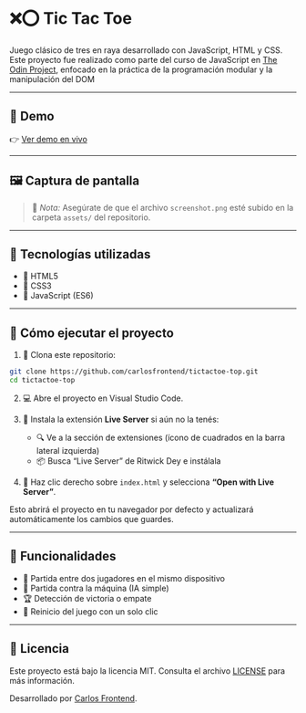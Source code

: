 # ❌⭕ Tic Tac Toe

Juego clásico de tres en raya desarrollado con JavaScript, HTML y CSS. Este proyecto fue realizado como parte del curso de JavaScript en [The Odin Project](https://www.theodinproject.com/), enfocado en la práctica de la programación modular y la manipulación del DOM

---

## 🔗 Demo

👉 [Ver demo en vivo](https://carlosfrontend.github.io/tictactoe-top/)

---

## 🖼️ Captura de pantalla

> 📌 _Nota:_ Asegúrate de que el archivo `screenshot.png` esté subido en la carpeta `assets/` del repositorio.

---

## 💪 Tecnologías utilizadas

- 🧱 HTML5
- 🎨 CSS3
- 🧠 JavaScript (ES6)

---

## 🚀 Cómo ejecutar el proyecto

1. 🧭 Clona este repositorio:

```bash
git clone https://github.com/carlosfrontend/tictactoe-top.git
cd tictactoe-top
```

2. 💻 Abre el proyecto en Visual Studio Code.

3. 🧩 Instala la extensión **Live Server** si aún no la tenés:

   - 🔍 Ve a la sección de extensiones (ícono de cuadrados en la barra lateral izquierda)
   - 📦 Busca “Live Server” de Ritwick Dey e instálala

4. 🚀 Haz clic derecho sobre `index.html` y selecciona **“Open with Live Server”**.

Esto abrirá el proyecto en tu navegador por defecto y actualizará automáticamente los cambios que guardes.

---

## 🎯 Funcionalidades

- 👥 Partida entre dos jugadores en el mismo dispositivo
- 🤖 Partida contra la máquina (IA simple)
- 🏆 Detección de victoria o empate
- 🔁 Reinicio del juego con un solo clic

---

## 📄 Licencia

Este proyecto está bajo la licencia MIT. Consulta el archivo [LICENSE](LICENSE) para más información.

Desarrollado por [Carlos Frontend](https://github.com/carlosfrontend).
